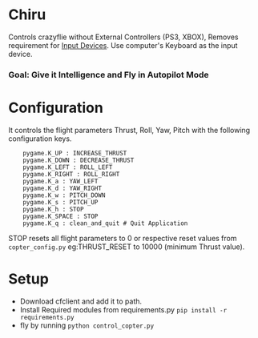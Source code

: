 # Chiru

Controls crazyflie without External Controllers (PS3, XBOX), Removes requirement for [Input Devices](https://wiki.bitcraze.io/projects:crazyflie:pc_utils:inputdevices). Use computer's Keyboard as the input device.

### Goal: Give it Intelligence and Fly in Autopilot Mode

# Configuration

It controls the flight parameters Thrust, Roll, Yaw, Pitch with the following configuration keys.

```
    pygame.K_UP : INCREASE_THRUST
    pygame.K_DOWN : DECREASE_THRUST
    pygame.K_LEFT : ROLL_LEFT
    pygame.K_RIGHT : ROLL_RIGHT
    pygame.K_a : YAW_LEFT
    pygame.K_d : YAW_RIGHT
    pygame.K_w : PITCH_DOWN
    pygame.K_s : PITCH_UP
    pygame.K_h : STOP
    pygame.K_SPACE : STOP
    pygame.K_q : clean_and_quit # Quit Application
```

STOP resets all flight parameters to 0 or respective reset values from `copter_config.py` eg:THRUST_RESET to 10000 (minimum Thrust value).


# Setup

* Download cfclient and add it to path.
* Install Required modules from requirements.py ```pip install -r requirements.py```
* fly by running ```python control_copter.py```
